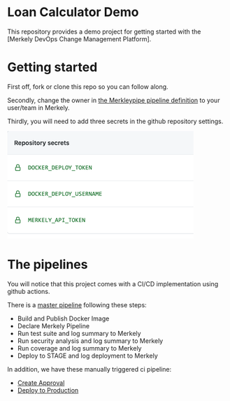 # Loan Calculator Demo

This repository provides a demo project for getting started with the [Merkely DevOps Change Management Platform].

# Getting started

First off, fork or clone this repo so you can follow along.

Secondly, change the owner in [the Merkleypipe pipeline definition](blob/master/Merkelypipe.json#L4) to your user/team in Merkely.

Thirdly, you will need to add three secrets in the github repository settings.

![secrets](images/secrets.png)

# The pipelines

You will notice that this project comes with a CI/CD implementation using github actions.

There is a [master pipeline](blob/master/.github/workflows/master_pipeline.yml) following these steps:

* Build and Publish Docker Image
* Declare Merkely Pipeline
* Run test suite and log summary to Merkely
* Run security analysis and log summary to Merkely
* Run coverage and log summary to Merkely
* Deploy to STAGE and log deployment to Merkely

In addition, we have these manually triggered ci pipeline:
* [Create Approval](blob/master/.github/workflows/create_approval.yml)
* [Deploy to Production](blob/master/.github/workflows/deploy_to_production.yml)







